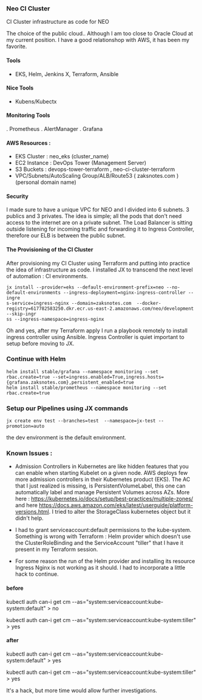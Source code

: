 
### Neo CI Cluster
CI Cluster infrastructure as code for NEO

The choice of the public cloud..
Although I am too close to Oracle Cloud at my current position. I have a good relationshop with AWS, it has been my favorite.

#### Tools
- EKS, Helm, Jenkins X, Terraform, Ansible

#### Nice Tools
- Kubens/Kubectx

#### Monitoring Tools
. Prometheus
. AlertManager
. Grafana

#### AWS Resources :
- EKS Cluster : neo_eks (cluster_name)
- EC2 Instance : DevOps Tower (Management Server)
- S3 Buckets : devops-tower-terraform , neo-ci-cluster-terraform
- VPC/Subnets/AutoScaling Group/ALB/Route53 ( zaksnotes.com ) (personal domain name)

#### Security
I made sure to have a unique VPC for NEO and I divided into 6 subnets. 3 publics and 3 privates. The idea is simple; all the pods that don't need access to the internet are on a private subnet. The Load Balancer is sitting outside listening for incoming traffic and forwarding it to Ingress Controller, therefore our ELB is between the public subnet.

#### The Provisioning of the CI Cluster

After provisioning my CI Cluster using Terraform and putting into practice the idea of infrastructure as code. I installed JX to transcend the next level of automation : CI environments.

```
jx install --provider=eks --default-environment-prefix=neo --no-default-environments --ingress-deployment=nginx-ingress-controller --ingre
s-service=ingress-nginx --domain=zaksnotes.com  --docker-registry=617782583250.dkr.ecr.us-east-2.amazonaws.com/neo/development --skip-ingr
ss --ingress-namespace=ingress-nginx
```

Oh and yes, after my Terraform apply I run a playbook remotely to install ingress controller using Ansible. Ingress Controller is quiet important to setup before moving to JX.

### Continue with Helm

```
helm install stable/grafana --namespace monitoring --set rbac.create=true --set=ingress.enabled=True,ingress.hosts={grafana.zaksnotes.com},persistent_enabled=true
helm install stable/prometheus --namespace monitoring --set rbac.create=true
```

### Setup our Pipelines using JX commands

```
jx create env test --branches=test  --namespace=jx-test --promotion=auto
```
the dev environment is the default environment.

### Known Issues :

* Admission Controllers in Kubernetes are like hidden features that you can enable when starting Kubelet on a given node. AWS deploys few more admission controllers in their Kubernetes product (EKS). The AC that I just realized is missing, is PersistentVolumeLabel, this one can automatically label and manage Persistent Volumes across AZs. More here : https://kubernetes.io/docs/setup/best-practices/multiple-zones/ and here https://docs.aws.amazon.com/eks/latest/userguide/platform-versions.html.
I tried to alter the StorageClass kubernetes object but it didn't help.

* I had to grant serviceaccount:default permissions to the kube-system. Something is wrong with Terraform : Helm provider which doesn't use the ClusterRoleBinding and the ServiceAccount "tiller" that I have it present in my Terraform session.

* For some reason the run of the Helm provider and installing its resource Ingress Nginx is not working as it should. I had to incorporate a little hack to continue.

#### before
kubectl auth can-i get cm --as="system:serviceaccount:kube-system:default" > no

kubectl auth can-i get cm --as="system:serviceaccount:kube-system:tiller" > yes

#### after
kubectl auth can-i get cm --as="system:serviceaccount:kube-system:default" > yes

kubectl auth can-i get cm --as="system:serviceaccount:kube-system:tiller" > yes

It's a hack, but more time would allow further investigations.
